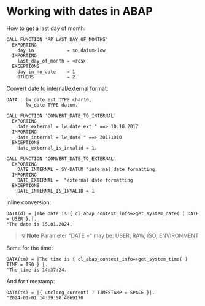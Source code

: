 # Working with dates in ABAP

How to get a last day of month:
```abap
CALL FUNCTION 'RP_LAST_DAY_OF_MONTHS'
  EXPORTING
    day_in            = so_datum-low
  IMPORTING
    last_day_of_month = <res>
  EXCEPTIONS
    day_in_no_date    = 1
    OTHERS            = 2.
```

Convert date to internal/external format:
``` abap
DATA : lw_date_ext TYPE char10, 
       lw_date TYPE datum. 

CALL FUNCTION 'CONVERT_DATE_TO_INTERNAL' 
  EXPORTING 
    date_external = lw_date_ext " ==> 10.10.2017 
  IMPORTING
    date_internal = lw_date " ==> 20171010 
  EXCEPTIONS 
    date_external_is_invalid = 1.
```

``` abap
CALL FUNCTION 'CONVERT_DATE_TO_EXTERNAL' 
  EXPORTING  
    DATE_INTERNAL = SY-DATUM "internal date formatting  
  IMPORTING  
    DATE_EXTERNAL =  "external date formatting  
  EXCEPTIONS  
    DATE_INTERNAL_IS_INVALID = 1
```


Inline conversion:

``` abap
DATA(d) = |The date is { cl_abap_context_info=>get_system_date( ) DATE = USER }.|. 
"The date is 15.01.2024.
```

> **💡 Note**
> Parameter "DATE =" may be: USER, RAW, ISO, ENVIRONMENT


Same for the time:
``` abap
DATA(tm) = |The time is { cl_abap_context_info=>get_system_time( ) TIME = ISO }.|. 
"The time is 14:37:24.
```
And for timestamp:
``` abap
DATA(ts) = |{ utclong_current( ) TIMESTAMP = SPACE }|. 
"2024-01-01 14:39:50.4069170
```

